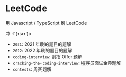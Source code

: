 # LeetCode

用 Javascript / TypeScript 刷 LeetCode

冲 ヾ(•ω•\`)o

- `2021`: 2021 年刷的题目的题解
- `2022`: 2022 年刷的题目的题解
- `coding-interview`: 剑指 Offer 题解
- `cracking-the-coding-interview`: 程序员面试金典题解
- `contests`: 周赛题解
